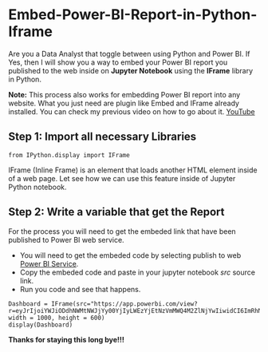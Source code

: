 # Embed-Power-BI-Report-in-Python-Iframe

Are you a Data Analyst that toggle between using Python and Power BI. If Yes, then I will show you a way to embed your Power BI report you published to the web inside on **Jupyter Notebook** using the **IFrame** library in Python.

**Note:** This process also works for embedding Power BI report into any website. What you just need are plugin like Embed and IFrame already installed.
You can check my previous video on how to go about it. [YouTube](https://www.youtube.com/watch?v=Z2kGkRutYLQ&t=128s)

## Step 1: Import all necessary Libraries
```
from IPython.display import IFrame
```
IFrame (Inline Frame) is an element that loads another HTML element inside of a web page. Let see how we can use this feature inside of Jupyter Python notebook.

## Step 2: Write a variable that get the Report

For the process you will need to get the embeded link that have been published to Power BI web service.
- You will need to get the embeded code by selecting publish to web [Power BI Service](https://app.powerbi.com/).
- Copy the embeded code and paste in your jupyter notebook *src* source link.
- Run you code and see that happens.
```
Dashboard = IFrame(src="https://app.powerbi.com/view?r=eyJrIjoiYWJiODdhNWMtNWJjYy00YjIyLWEzYjEtNzVmMWQ4M2ZlNjYwIiwidCI6ImRhNDQ5YjJmLTczMjMtNDI4My1iZTFiLWQ5NTc4YTU2ODQ0YyJ9&pageName=ReportSection5afaa3dac70134a2a90c", width = 1000, height = 600)
display(Dashboard)
```

**Thanks for staying this long bye!!!**

